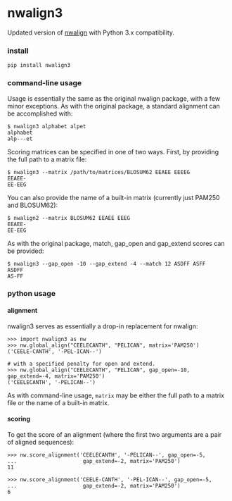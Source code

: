 # nwalign3  
  
Updated version of [nwalign](https://pypi.python.org/pypi/nwalign/?) with Python 3.x compatibility.  
  
### install  
`pip install nwalign3`  
  
### command-line usage  

Usage is essentially the same as the original nwalign package, with a few minor exceptions. As with the original package, a standard alignment can be accomplished with:  
```
$ nwalign3 alphabet alpet  
alphabet  
alp---et  
```  
  
Scoring matrices can be specified in one of two ways. First, by providing the full path to a matrix file:  
```
$ nwalign3 --matrix /path/to/matrices/BLOSUM62 EEAEE EEEEG  
EEAEE-  
EE-EEG  
```  
  
You can also provide the name of a built-in matrix (currently just PAM250 and BLOSUM62):  
```
$ nwalign2 --matrix BLOSUM62 EEAEE EEEG
EEAEE-
EE-EEG  
```  
  
As with the original package, match, gap_open and gap_extend scores can be provided:  
```
$ nwalign3 --gap_open -10 --gap_extend -4 --match 12 ASDFF ASFF  
ASDFF  
AS-FF  
```  
  
### python usage  
  
#### alignment
  
nwalign3 serves as essentially a drop-in replacement for nwalign:  
```
>>> import nwalign3 as nw  
>>> nw.global_align("CEELECANTH", "PELICAN", matrix='PAM250')  
('CEELE-CANTH', '-PEL-ICAN--')  
  
# with a specified penalty for open and extend.  
>>> nw.global_align("CEELECANTH", "PELICAN", gap_open=-10, gap_extend=-4, matrix='PAM250')  
('CEELECANTH', '-PELICAN--')  
```  
  
As with command-line usage, `matrix` may be either the full path to a matrix file or the name of a built-in matrix.  
  
#### scoring  
  
To get the score of an alignment (where the first two arguments are a pair of aligned sequences):  
```
>>> nw.score_alignment('CEELECANTH', '-PELICAN--', gap_open=-5,  
...                     gap_extend=-2, matrix='PAM250')  
11  
  
>>> nw.score_alignment('CEELE-CANTH', '-PEL-ICAN--', gap_open=-5,  
...                     gap_extend=-2, matrix='PAM250')  
6  
```  
  
